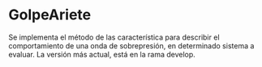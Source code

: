 # GolpeAriete

Se implementa el método de las característica para describir el comportamiento de una onda de sobrepresión, en determinado sistema a evaluar. La versión más actual, está en la rama develop.

